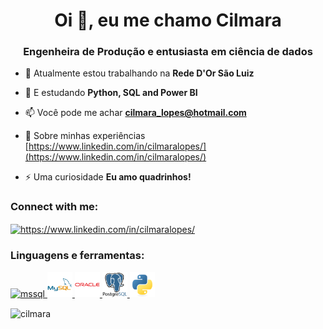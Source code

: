 <h1 align="center"> Oi 👋, eu me chamo Cilmara </h1>
<h3 align="center">Engenheira de Produção e entusiasta em ciência de dados</h3>

- 🔭 Atualmente estou trabalhando na **Rede D'Or São Luiz**

- 🌱 E estudando **Python, SQL and Power BI**

- 📫 Você pode me achar **cilmara_lopes@hotmail.com**

- 📄 Sobre minhas experiências [https://www.linkedin.com/in/cilmaralopes/](https://www.linkedin.com/in/cilmaralopes/)

- ⚡ Uma curiosidade **Eu amo quadrinhos!**

<h3 align="left">Connect with me:</h3>
<p align="left">
<a href="https://linkedin.com/in/https://www.linkedin.com/in/cilmaralopes/" target="blank"><img align="center" src="https://raw.githubusercontent.com/rahuldkjain/github-profile-readme-generator/master/src/images/icons/Social/linked-in-alt.svg" alt="https://www.linkedin.com/in/cilmaralopes/" height="30" width="40" /></a>
</p>

<h3 align="left">Linguagens e ferramentas:</h3>
<p align="left"> <a href="https://www.microsoft.com/en-us/sql-server" target="_blank" rel="noreferrer"> <img src="https://www.svgrepo.com/show/303229/microsoft-sql-server-logo.svg" alt="mssql" width="40" height="40"/> </a> <a href="https://www.mysql.com/" target="_blank" rel="noreferrer"> <img src="https://raw.githubusercontent.com/devicons/devicon/master/icons/mysql/mysql-original-wordmark.svg" alt="mysql" width="40" height="40"/> </a> <a href="https://www.oracle.com/" target="_blank" rel="noreferrer"> <img src="https://raw.githubusercontent.com/devicons/devicon/master/icons/oracle/oracle-original.svg" alt="oracle" width="40" height="40"/> </a> <a href="https://www.postgresql.org" target="_blank" rel="noreferrer"> <img src="https://raw.githubusercontent.com/devicons/devicon/master/icons/postgresql/postgresql-original-wordmark.svg" alt="postgresql" width="40" height="40"/> </a> <a href="https://www.python.org" target="_blank" rel="noreferrer"> <img src="https://raw.githubusercontent.com/devicons/devicon/master/icons/python/python-original.svg" alt="python" width="40" height="40"/> </a> </p>

<p><img align="center" src="https://github-readme-stats.vercel.app/api/top-langs?username=cilmara&show_icons=true&locale=en&layout=compact" alt="cilmara" /></p>
